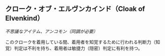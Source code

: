 ## クローク・オブ・エルヴンカインド（Cloak of Elvenkind）
*不思議なアイテム、アンコモン（同調が必要）*

このクロークを着用している間、着用者を知覚するために行われる判断力（知覚）判定は不利を持ち、着用者は敏捷力（隠密）判定に有利を持つ。